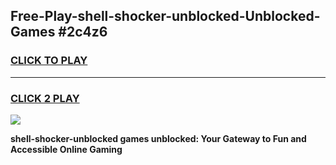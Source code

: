 
## Free-Play-shell-shocker-unblocked-Unblocked-Games #2c4z6
<h3>
<a href="https://news.freeplayer.one?title=shell-shocker-unblocked&ref=8M">CLICK TO PLAY</a></h3>
<hr>

<h3>
<a href="https://news.freeplayer.one?title=shell-shocker-unblocked&ref=8M">CLICK 2 PLAY</a>
  
</h3>

<a href="https://news.freeplayer.one?title=shell-shocker-unblocked&ref=8M"><img src="https://clearcache.store/games.png"></a>


**shell-shocker-unblocked games unblocked: Your Gateway to Fun and Accessible Online Gaming**
